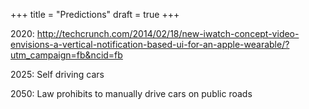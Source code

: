+++
title = "Predictions"
draft = true
+++

2020: http://techcrunch.com/2014/02/18/new-iwatch-concept-video-envisions-a-vertical-notification-based-ui-for-an-apple-wearable/?utm_campaign=fb&ncid=fb

2025: Self driving cars

2050: Law prohibits to manually drive cars on public roads
